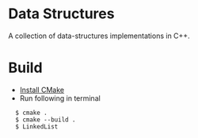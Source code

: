 # Data Structures

A collection of data-structures implementations in C++.

# Build

- [Install CMake](https://cmake.org/install/)
- Run following in terminal
```
  $ cmake .
  $ cmake --build .
  $ LinkedList
```
